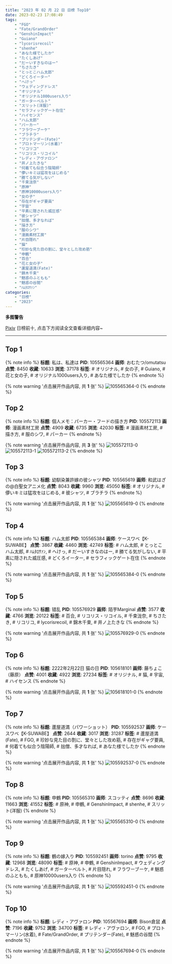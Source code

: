 ```yaml
---
title: "2023 年 02 月 22 日 日榜 Top10"
date: 2023-02-23 17:08:49
tags:
    - "FGO"
    - "Fate/GrandOrder"
    - "GenshinImpact"
    - "Guiano"
    - "lycorisrecoil"
    - "shenhe"
    - "あなた様でしたか"
    - "たくしあげ"
    - "だーいすきなのはー"
    - "ちさたき"
    - "とっとこハム太郎"
    - "どくろイーター"
    - "へけっ"
    - "ウェディングドレス"
    - "オリジナル"
    - "オリジナル1000users入り"
    - "ガーターベルト"
    - "スリット(洋服)"
    - "セラフィックゲート在住"
    - "ハイセンス"
    - "ハム太郎"
    - "パーカー"
    - "フラワーブーケ"
    - "ブラチラ"
    - "プリテンダー(Fate)"
    - "プロトマーリン(水着)"
    - "リコリコ"
    - "リコリス・リコイル"
    - "レディ・アヴァロン"
    - "井ノ上たきな"
    - "何着ても似合う陰陽師"
    - "儚いキミは猛攻をはじめる"
    - "勝てる気がしない"
    - "千束泷奈"
    - "原神"
    - "原神10000users入り"
    - "女の子"
    - "存在がギャグ要員"
    - "宇宙"
    - "平素に隠された威圧感"
    - "彼シャツ"
    - "拙僧、多才なれば"
    - "描き方"
    - "服のシワ"
    - "漫画素材工房"
    - "片目隠れ"
    - "猫"
    - "珍妙な見た目の割に、堂々とした攻め筋"
    - "申鶴"
    - "百合"
    - "花と女の子"
    - "蘆屋道満(Fate)"
    - "錦木千束"
    - "魅惑のふともも"
    - "魅惑の谷間"
    - "ﾊﾑﾀﾛｻｧﾝ"
categories:
    - "日榜"
    - "2023"
---
```


<i class="fa fa-triangle-exclamation"></i>**多图警告**<i class="fa fa-triangle-exclamation"></i>

[Pixiv](https://www.pixiv.net/) 日榜前十, 点击下方阅读全文查看详细内容~

<!-- more -->

---

## Top 1

{% note info %}
**标题**: 私は、私達は
**PID**: 105565364 **画师**: おむたつ/omutatsu
**点赞**: 8450 **收藏**: 10633 **浏览**: 37178
**标签**: # オリジナル, # 女の子, # Guiano, # 花と女の子, # オリジナル1000users入り, # あなた様でしたか
{% endnote %}

{% note warning '点击展开作品内容, 共 **1** 张' %}
![105565364-0](https://i.pixiv.re/img-original/img/2023/02/21/00/00/53/105565364_p0.png)
{% endnote %}

## Top 2

{% note info %}
**标题**: 個人メモ：パーカー・フードの描き方
**PID**: 105572113 **画师**: 漫画素材工房
**点赞**: 4909 **收藏**: 6735 **浏览**: 42030
**标签**: # 漫画素材工房, # 描き方, # 服のシワ, # パーカー
{% endnote %}

{% note warning '点击展开作品内容, 共 **3** 张' %}
![105572113-0](https://i.pixiv.re/img-original/img/2023/02/21/07/00/09/105572113_p0.jpg)
![105572113-1](https://i.pixiv.re/img-original/img/2023/02/21/07/00/09/105572113_p1.jpg)
![105572113-2](https://i.pixiv.re/img-original/img/2023/02/21/07/00/09/105572113_p2.jpg)
{% endnote %}

## Top 3

{% note info %}
**标题**: 幼馴染兼許嫁の彼シャツ
**PID**: 105565619 **画师**: 和武はざの@白聖女アニメ化
**点赞**: 8043 **收藏**: 9960 **浏览**: 45050
**标签**: # オリジナル, # 儚いキミは猛攻をはじめる, # 彼シャツ, # ブラチラ
{% endnote %}

{% note warning '点击展开作品内容, 共 **1** 张' %}
![105565619-0](https://i.pixiv.re/img-original/img/2023/02/21/00/03/34/105565619_p0.jpg)
{% endnote %}

## Top 4

{% note info %}
**标题**: ハム太郎
**PID**: 105565384 **画师**: ケースワベ【K-SUWABE】
**点赞**: 3867 **收藏**: 4460 **浏览**: 42749
**标签**: # ハム太郎, # とっとこハム太郎, # ﾊﾑﾀﾛｻｧﾝ, # へけっ, # だーいすきなのはー, # 勝てる気がしない, # 平素に隠された威圧感, # どくろイーター, # セラフィックゲート在住
{% endnote %}

{% note warning '点击展开作品内容, 共 **1** 张' %}
![105565384-0](https://i.pixiv.re/img-original/img/2023/02/21/00/00/59/105565384_p0.jpg)
{% endnote %}

## Top 5

{% note info %}
**标题**: 错乱
**PID**: 105576929 **画师**: 陌芋Marginal
**点赞**: 3577 **收藏**: 4766 **浏览**: 20122
**标签**: # 百合, # リコリス・リコイル, # 千束泷奈, # ちさたき, # リコリコ, # lycorisrecoil, # 錦木千束, # 井ノ上たきな
{% endnote %}

{% note warning '点击展开作品内容, 共 **1** 张' %}
![105576929-0](https://i.pixiv.re/img-original/img/2023/02/21/13/09/26/105576929_p0.jpg)
{% endnote %}

## Top 6

{% note info %}
**标题**: 2222年2月22日 猫の日
**PID**: 105618101 **画师**: 藤ちょこ（藤原）
**点赞**: 4001 **收藏**: 4922 **浏览**: 27234
**标签**: # オリジナル, # 猫, # 宇宙, # ハイセンス
{% endnote %}

{% note warning '点击展开作品内容, 共 **1** 张' %}
![105618101-0](https://i.pixiv.re/img-original/img/2023/02/22/22/22/58/105618101_p0.png)
{% endnote %}

## Top 7

{% note info %}
**标题**: 蘆屋道満（パワーショット）
**PID**: 105592537 **画师**: ケースワベ【K-SUWABE】
**点赞**: 2644 **收藏**: 3017 **浏览**: 31287
**标签**: # 蘆屋道満(Fate), # FGO, # 珍妙な見た目の割に、堂々とした攻め筋, # 存在がギャグ要員, # 何着ても似合う陰陽師, # 拙僧、多才なれば, # あなた様でしたか
{% endnote %}

{% note warning '点击展开作品内容, 共 **1** 张' %}
![105592537-0](https://i.pixiv.re/img-original/img/2023/02/22/00/01/16/105592537_p0.jpg)
{% endnote %}

## Top 8

{% note info %}
**标题**: 申鶴
**PID**: 105565310 **画师**: スコッティ
**点赞**: 8696 **收藏**: 11663 **浏览**: 41552
**标签**: # 原神, # 申鶴, # GenshinImpact, # shenhe, # スリット(洋服)
{% endnote %}

{% note warning '点击展开作品内容, 共 **1** 张' %}
![105565310-0](https://i.pixiv.re/img-original/img/2023/02/21/00/00/31/105565310_p0.jpg)
{% endnote %}

## Top 9

{% note info %}
**标题**: 鶴の嫁入り
**PID**: 105592451 **画师**: torino
**点赞**: 9795 **收藏**: 12968 **浏览**: 48090
**标签**: # 原神, # 申鶴, # GenshinImpact, # ウェディングドレス, # たくしあげ, # ガーターベルト, # 片目隠れ, # フラワーブーケ, # 魅惑のふともも, # 原神10000users入り
{% endnote %}

{% note warning '点击展开作品内容, 共 **1** 张' %}
![105592451-0](https://i.pixiv.re/img-original/img/2023/02/22/00/00/47/105592451_p0.jpg)
{% endnote %}

## Top 10

{% note info %}
**标题**: レディ・アヴァロン
**PID**: 105567694 **画师**: Bison倉鼠
**点赞**: 7196 **收藏**: 9752 **浏览**: 34700
**标签**: # レディ・アヴァロン, # FGO, # プロトマーリン(水着), # Fate/GrandOrder, # プリテンダー(Fate), # 魅惑の谷間
{% endnote %}

{% note warning '点击展开作品内容, 共 **1** 张' %}
![105567694-0](https://i.pixiv.re/img-original/img/2023/02/21/01/14/31/105567694_p0.jpg)
{% endnote %}
